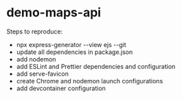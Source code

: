 # demo-maps-api

Steps to reproduce:

- npx express-generator --view ejs --git
- update all dependencies in package.json
- add nodemon
- add ESLint and Prettier dependencies and configuration
- add serve-favicon
- create Chrome and nodemon launch configurations
- add devcontainer configuration
